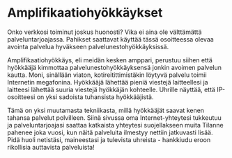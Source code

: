 # Amplifikaatiohyökkäykset

Onko verkkosi toiminut joskus huonosti? Vika ei aina ole välttämättä
palveluntarjoajassa. Pahikset saattavat käyttää tässä osoitteessa
olevaa avointa palvelua hyväkseen palvelunestohyökkäyksissä.

Amplifikaatiohyökkäys, eli meidän kesken amppari, perustuu siihen
että hyökkääjä kimmottaa palvelunestohyökkäyksensä jonkin avoimen palvelun kautta. Moni, sinällään viaton, kotireitittimistäkin löytyvä palvelu toimii Internetin megafonina. Hyökkääjä lähettää pieniä 
viestejä laitteellesi ja laitteesi lähettää suuria viestejä hyökkäjän
kohteelle. Uhrille näyttää, että IP-osoitteesi on yksi sadoista tuhansista hyökkääjistä. 

Tämä on yksi muutamasta tekniikasta, millä hyökkääjät saavat
kenen tahansa palvelut polvilleen. Siinä sivussa oma Internet-yhteytesi tukkeutuu ja palveluntarjoajasi saattaa katkaista yhteytesi suojellakseen muita Tilanne pahenee joka vuosi, kun näitä palveluita ilmestyy nettiin jatkuvasti lisää. Pidä huoli netistäsi, maineestasi ja tulevista uhreista - hankkiudu eroon rikollisia auttavista palveluista!

